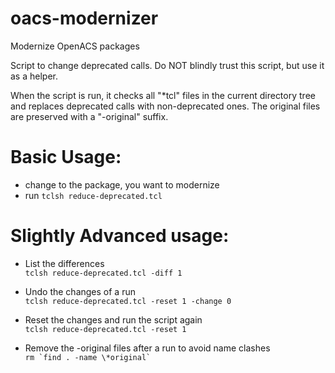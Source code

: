 # oacs-modernizer
Modernize OpenACS packages

Script to change deprecated calls. Do NOT blindly trust this script,
but use it as a helper.

When the script is run, it checks all "*tcl" files in the current
directory tree and replaces deprecated calls with non-deprecated
ones. The original files are preserved with a "-original" suffix.

# Basic Usage:
  - change to the package, you want to modernize
  - run ``tclsh reduce-deprecated.tcl``
 
# Slightly Advanced usage:
  - List the differences  
       ``tclsh reduce-deprecated.tcl -diff 1``

  - Undo the changes of a run  
       ``tclsh reduce-deprecated.tcl -reset 1 -change 0``

  - Reset the changes and run the script again  
       ``tclsh reduce-deprecated.tcl -reset 1``

  - Remove the -original files after a run to avoid name clashes  
       ``rm `find . -name \*original` ``
